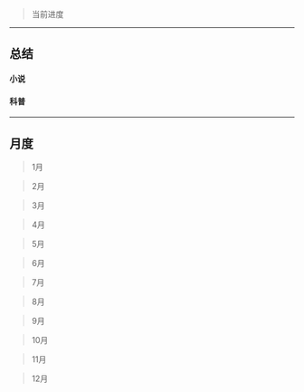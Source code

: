 > 当前进度

---

## 总结

#### 小说

#### 科普

--- 

## 月度

> 1月

> 2月

> 3月

> 4月

> 5月

> 6月

> 7月

> 8月

> 9月

> 10月

> 11月

> 12月
